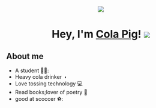 <div id="header" align="center">
  <img src="https://media.giphy.com/media/du3J3cXyzhj75IOgvA/giphy.gif" width="200"/>
  
  <h1>
    Hey, I'm <a href="https://cpwiki.v6.army">Cola Pig</a>!
    <img src="https://media.giphy.com/media/hvRJCLFzcasrR4ia7z/giphy.gif" width="30px"/>
  </h1>
  </div>

## About me
  * A student 👨‍🎓:
  * Heavy cola drinker <img src="./p-cola.gif" width="10px"/>
  * Love tossing technology 💻
  * Read books;lover of poetry 📖
  * good at scoccer ⚽:
